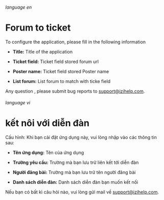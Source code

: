###### language en

# Forum to ticket

To configure the application, please fill in the following information

*   **Title:** Title of the application

*   **Ticket field:** Ticket field stored forum url

*   **Poster name:** Ticket field stored Poster name

*   **List forum:** List forum to match with ticke field

Any question , please submit bug reports to [support@izihelp.com](mailto:support@izihelp.com).

###### language vi

# kết nôi với diễn đàn

Cấu hình: Khi bạn cài đặt ứng dụng này, vui lòng nhập vào các thông tin sau:

*   **Tên ứng dụng:** Tên của ứng dụng

*   **Trường yêu cầu:** Trường mà bạn lưu trữ liên kết tới diễn đàn

*   **Người đăng bài:** Trường mà bạn lưu trữ tên người đăng bài

*   **Danh sách diễn đàn:** Danh sách diễn đàn bạn muốn kết nối

Nếu bạn có bất kì câu hỏi nào, vui lòng gửi mail về [support@izihelp.com](mailto:support@izihelp.com).
